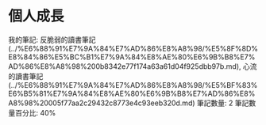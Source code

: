# 個人成長

我的筆記: 反脆弱的讀書筆記 (../%E6%88%91%E7%9A%84%E7%AD%86%E8%A8%98/%E5%8F%8D%E8%84%86%E5%BC%B1%E7%9A%84%E8%AE%80%E6%9B%B8%E7%AD%86%E8%A8%98%200b8342e77f174a63a61d04f925dbb97b.md), 心流的讀書筆記 (../%E6%88%91%E7%9A%84%E7%AD%86%E8%A8%98/%E5%BF%83%E6%B5%81%E7%9A%84%E8%AE%80%E6%9B%B8%E7%AD%86%E8%A8%98%20005f77aa2c29432c8773e4c93eeb320d.md)
筆記數量: 2
筆記數量百分比: 40%